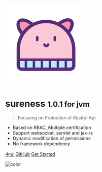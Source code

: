 ![logo](_media/hat-128.svg)

# sureness <small>1.0.1 for jvm</small>  

> Focusing on Protection of Restful Api.  

- Based on RBAC, Multiple certification
- Support websocket, servlet and jax-rs  
- Dynamic modification of permissions
- No framework dependency  

[中文](/cn/)
[GitHub](https://github.com/tomsun28/sureness/)
[Get Started](README.md)

![color](#e3f1ec)